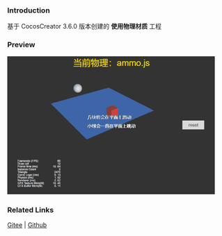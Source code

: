 ### Introduction

基于 CocosCreator 3.6.0 版本创建的 **使用物理材质** 工程

### Preview
![image](../../../gif/202203/2022030422.gif)

### Related Links
[Gitee](https://gitee.com/mirrors_cocos-creator/example-3d/blob/master/physics-3d/assets/cases/scenes) | [Github](https://github.com/cocos-creator/example-3d/blob/master/physics-3d/assets/cases/scenes)